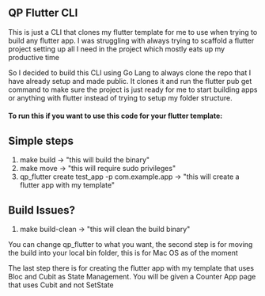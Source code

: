 ## QP Flutter CLI

<p>This is just a CLI that clones my flutter template for me to use when trying to build any flutter app. I was struggling with always trying to scaffold a flutter project setting up all I need in the project which mostly eats up my productive time</p>

<p>So I decided to build this CLI using Go Lang to always clone the repo that I have already setup and made public. It clones it and run the flutter pub get command to make sure the project is just ready for me to start building apps or anything with flutter instead of trying to setup my folder structure.</p>

<h4>To run this if you want to use this code for your flutter template:</h4>

## Simple steps
1. make build -> "this will build the binary"
2. make move -> "this will require sudo privileges"
3. qp_flutter create test_app -p com.example.app -> "this will create a flutter app with my template"

## Build Issues?
1. make build-clean -> "this will clean the build binary"

<p>You can change qp_flutter to what you want, the second step is for moving the build into your local bin folder, this is for Mac OS as of the moment</p>

<p>The last step there is for creating the flutter app with my template that uses Bloc and Cubit as State Management. You will be given a Counter App page that uses Cubit and not SetState</p>